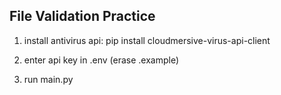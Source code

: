 ## File Validation Practice

1. install antivirus api: pip install cloudmersive-virus-api-client 

2. enter api key in .env (erase .example)

3. run main.py